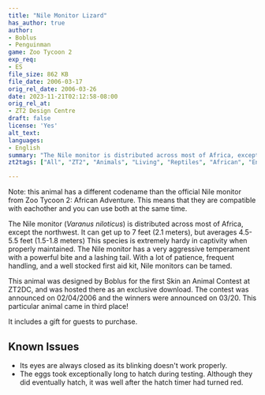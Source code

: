 ```yaml
---
title: "Nile Monitor Lizard"
has_author: true
author:
- Boblus
- Penguinman
game: Zoo Tycoon 2
exp_req:
- ES
file_size: 862 KB
file_date: 2006-03-17
orig_rel_date: 2006-03-26
date: 2023-11-21T02:12:58-08:00
orig_rel_at: 
- ZT2 Design Centre
draft: false
license: 'Yes'
alt_text:
languages:
- English
summary: "The Nile monitor is distributed across most of Africa, except the northwest."
zt2tags: ["All", "ZT2", "Animals", "Living", "Reptiles", "African", "Endangered Species"]

---
```

Note: this animal has a different codename than the official Nile monitor from Zoo Tycoon 2: African Adventure. This means that they are compatible with eachother and you can use both at the same time.

The Nile monitor (*Varanus niloticus*) is distributed across most of Africa, except the northwest. It can get up to 7 feet (2.1 meters), but averages 4.5-5.5 feet (1.5-1.8 meters) This species is extremely hardy in captivity when properly maintained. The Nile monitor has a very aggressive temperament with a powerful bite and a lashing tail. With a lot of patience, frequent handling, and a well stocked first aid kit, Nile monitors can be tamed.

This animal was designed by Boblus for the first Skin an Animal Contest at ZT2DC, and was hosted there as an exclusive download. The contest was announced on 02/04/2006 and the winners were announced on 03/20. This particular animal came in third place!

It includes a gift for guests to purchase.

## Known Issues
- Its eyes are always closed as its blinking doesn't work properly.
- The eggs took exceptionally long to hatch during testing. Although they did eventually hatch, it was well after the hatch timer had turned red.